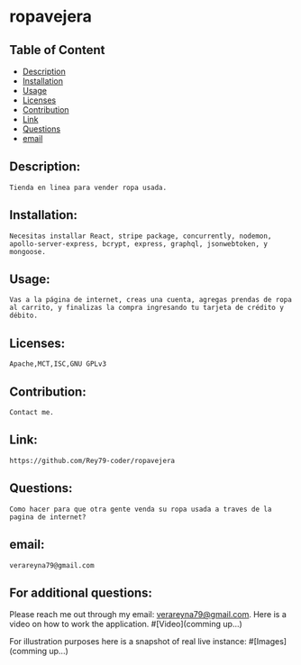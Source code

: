 # ropavejera

## Table of Content

- [Description](#Description)
- [Installation](#Installation)
- [Usage](#Usage)
- [Licenses](#Licenses)
- [Contribution](#Contribution)
- [Link](#Link)
- [Questions](#Questions)
- [email](#email)

## Description:
    Tienda en linea para vender ropa usada.
## Installation:
    Necesitas installar React, stripe package, concurrently, nodemon, apollo-server-express, bcrypt, express, graphql, jsonwebtoken, y mongoose.
## Usage:
    Vas a la página de internet, creas una cuenta, agregas prendas de ropa al carrito, y finalizas la compra ingresando tu tarjeta de crédito y débito.
## Licenses:
    Apache,MCT,ISC,GNU GPLv3
## Contribution:
    Contact me.
## Link:
    https://github.com/Rey79-coder/ropavejera
## Questions:
    Como hacer para que otra gente venda su ropa usada a traves de la pagina de internet?
## email:
    verareyna79@gmail.com

## For additional questions:
   Please reach me out through my email: verareyna79@gmail.com.
   Here is a video on how to work the application.
#[Video](comming up...)

For illustration purposes here is a snapshot of real live instance:
#[Images](comming up...)

